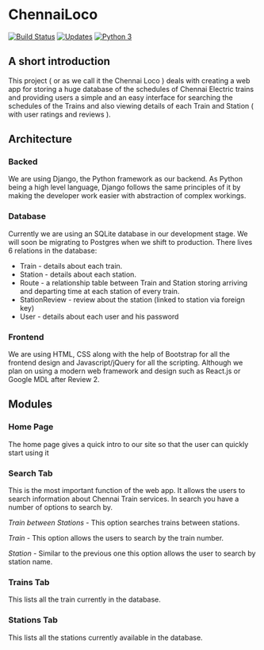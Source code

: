 # ChennaiLoco
[![Build Status](https://travis-ci.com/digi0ps/ChennaiLoco.svg?token=1qd4LqrZLisWhxqZDWCe&branch=master)](https://travis-ci.com/digi0ps/ChennaiLoco)
[![Updates](https://pyup.io/repos/github/digi0ps/ChennaiLoco/shield.svg?token=395e8e90-8e77-45a5-9b2f-ca308d4bc61a)](https://pyup.io/repos/github/digi0ps/ChennaiLoco/)
[![Python 3](https://pyup.io/repos/github/digi0ps/ChennaiLoco/python-3-shield.svg?token=395e8e90-8e77-45a5-9b2f-ca308d4bc61a)](https://pyup.io/repos/github/digi0ps/ChennaiLoco/)
## A short introduction
This project ( or as we call it the Chennai Loco ) deals with creating a web app for storing a huge database of the schedules of Chennai Electric trains and providing users a simple and an easy interface for searching the schedules of the Trains and also viewing details of each Train and Station ( with user ratings and reviews ). 


## Architecture 
### Backed

We are using Django, the Python framework as our backend. As Python being a high level language, Django follows the same principles of it by making the developer work easier with abstraction of complex workings.

### Database

Currently we are using an SQLite database in our development stage. We will soon be migrating to Postgres when we shift to production. There lives 6 relations in the database:


- Train - details about each train.
- Station - details about each station.
- Route - a relationship table between Train and Station storing arriving and departing time at each station of every train.
- StationReview - review about the station (linked to station via foreign key)
- User - details about each user and his password

### Frontend

We are using HTML, CSS along with the help of Bootstrap for all the frontend design and Javascript/jQuery for all the scripting. Although we plan on using a modern web framework and design such as React.js or Google MDL after Review 2. 
## Modules 
### Home Page

The home page gives a quick intro to our site so that the user can quickly start using it

### Search Tab

This is the most important function of the web app. It allows the users to search information about Chennai Train services. In search you have a number of options to search by.

*Train between Stations* - This option searches trains between stations.

*Train* - This option allows the users to search by the train number.

*Station* - Similar to the previous one this option allows the user to search by station name.

### Trains Tab

This lists all the train currently in the database.

### Stations Tab

This lists all the stations currently available in the database.

